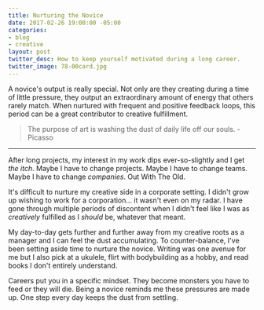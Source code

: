 ```yaml
---
title: Nurturing the Novice
date: 2017-02-26 19:00:00 -05:00
categories:
- blog
- creative
layout: post
twitter_desc: How to keep yourself motivated during a long career.
twitter_image: 78-00card.jpg
---
```


A novice's output is really special. Not only are they creating during a time of little pressure, they output an extraordinary amount of energy that others rarely match. When nurtured with frequent and positive feedback loops, this period can be a great contributor to creative fulfillment.

> The purpose of art is washing the dust of daily life off our souls. - Picasso

<hr class="small">

After long projects, my interest in my work dips ever-so-slightly and I get _the itch_. Maybe I have to change projects. Maybe I have to change teams. Maybe I have to change _companies_. Out With The Old.

It's difficult to nurture my creative side in a corporate setting. I didn't grow up wishing to work for a corporation... it wasn't even on my radar. I have gone through multiple periods of discontent when I didn't feel like I was as _creatively_ fulfilled as I _should_ be, whatever that meant.

My day-to-day gets further and further away from my creative roots as a manager and I can feel the dust accumulating. To counter-balance, I've been setting aside time to nurture the novice. Writing was one avenue for me but I also pick at a ukulele, flirt with bodybuilding as a hobby, and read books I don't entirely understand.

Careers put you in a specific mindset. They become monsters you have to feed or they will die. Being a novice reminds me these pressures are made up. One step every day keeps the dust from settling.